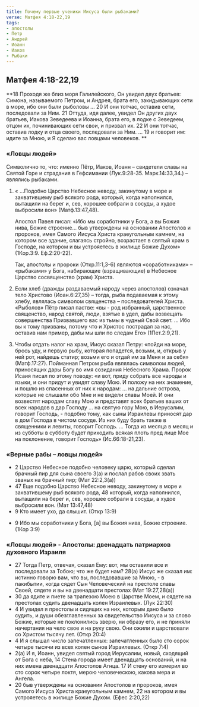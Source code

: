 ```yaml
---
title: Почему первые ученики Иисуса были рыбаками?
verse: Матфея 4:18-22,19
tags: 
- апостолы
- Петр
- Андрей
- Иоанн
- Иаков
- Рыбаки
---
```


## Матфея 4:18-22,19
**18 Проходя же близ моря Галилейского, Он увидел двух братьев: Симона, называемого Петром, и Андрея, брата его, закидывающих сети в море, ибо они были рыболовы … 20 И они тотчас, оставив сети, последовали за Ним. 21 Оттуда, идя далее, увидел Он других двух братьев, Иакова Зеведеева и Иоанна, брата его, в лодке с Зеведеем, отцом их, починивающих сети свои, и призвал их. 22 И они тотчас, оставив лодку и отца своего, последовали за Ним. … 19 и говорит им: идите за Мною, и Я сделаю вас ловцами человеков. **

### «Ловцы людей»

Символично то, что: именно Пётр, Иаков, Иоанн – свидетели славы на Святой Горе и страдания в Гефсимании (Лук.9:28-35. Марк.14:33,34.) – являлись рыбаками. 
1. « …Подобно Царство Небесное неводу, закинутому в море и захватившему рыб всякого рода,  который, когда наполнился, вытащили на берег и, сев, хорошее собрали в сосуды, а худое выбросили вон» (Матф.13:47,48).  
	
	Апостол Павел писал: «Ибо мы соработники у Бога, а вы Божия нива, Божие строение…  быв утверждены на основании Апостолов и пророков, имея Самого Иисуса Христа краеугольным камнем,  на котором все здание, слагаясь стройно, возрастает в святый храм в Господе,  на котором и вы устрояетесь в жилище Божие Духом» (1Кор.3:9. Еф.2:20-22). 
	
	Так, апостолы и пророки (Откр.11:1,3-6) являются «соработниками» – «рыбаками» у Бога, набирающие (взращивающие) в Небесное Царство сосвященство (храм) Христа. 
2. Если хлеб (дважды раздаваемый народу через апостолов) означал тело Христово (Иоан.6:27,35) – тогда, рыба подаваемая к этому хлебу, являлась символом священства – последователей Христа. «Рыболов» Пётр писал пастве: 
	«вы - род избранный, царственное священство, народ святой, люди, взятые в удел, дабы возвещать совершенства Призвавшего вас из тьмы в чудный Свой свет. … Ибо вы к тому призваны, потому что и Христос пострадал за нас, оставив нам пример, дабы мы шли по следам Его» (1Пет.2:9,21).

3. Чтобы отдать налог на храм, Иисус сказал Петру: «пойди на море, брось уду, и первую рыбу, которая попадется, возьми, и, открыв у ней рот, найдешь статир; возьми его и отдай им за Меня и за себя» (Матф.17:27). Пойманная Петром рыба являлась символом людей, приносящих дары Богу во имя созидания Небесного Храма. Пророк Исаия писал по этому поводу: «и вот, приду собрать все народы и языки, и они придут и увидят славу Мою.  И положу на них знамение, и пошлю из спасенных от них к народам: … на дальние острова, которые не слышали обо Мне и не видели славы Моей. И они возвестят народам славу Мою и представят всех братьев ваших от всех народов в дар Господу … на святую гору Мою, в Иерусалим, говорит Господь, - подобно тому, как сыны Израилевы приносят дар в дом Господа в чистом сосуде.  Из них буду брать также в священники и левиты, говорит Господь. … Тогда из месяца в месяц и из субботы в субботу будет приходить всякая плоть пред лице Мое на поклонение, говорит Господь» (Ис.66:18-21,23).

### «Верные рабы – ловцы людей»

- 2 Царство Небесное подобно человеку царю, который сделал брачный пир для сына своего 3(а) и послал рабов своих звать званых на брачный пир; (Мат 22:2,3(а))
- 47 Еще подобно Царство Небесное неводу, закинутому в море и захватившему рыб всякого рода, 48 который, когда наполнился, вытащили на берег и, сев, хорошее собрали в сосуды, а худое выбросили вон. (Мат 13:47,48)
- 9 Кто имеет ухо, да слышит. (Откр 13:9)
* 9 Ибо мы соработники у Бога, [а] вы Божия нива, Божие строение. (1Кор 3:9)

### «Ловцы людей» - Апостолы:  двенадцать патриархов духовного Израиля

- 27 Тогда Петр, отвечая, сказал Ему: вот, мы оставили все и последовали за Тобою; что же будет нам? 28(а) Иисус же сказал им: истинно говорю вам, что вы, последовавшие за Мною, - в пакибытии, когда сядет Сын Человеческий на престоле славы Своей, сядете и вы на двенадцати престолах (Мат 19:27,28(а))
- 30 да ядите и пиете за трапезою Моею в Царстве Моем, и сядете на престолах судить двенадцать колен Израилевых. (Лук 22:30)
- 4 И увидел я престолы и сидящих на них, которым дано было судить, и души обезглавленных за свидетельство Иисуса и за слово Божие, которые не поклонились зверю, ни образу его, и не приняли начертания на чело свое и на руку свою. Они ожили и царствовали со Христом тысячу лет. (Откр 20:4)
- 4 И я слышал число запечатленных: запечатленных было сто сорок четыре тысячи из всех колен сынов Израилевых. (Откр 7:4)
- 2(а) И я, Иоанн, увидел святый город Иерусалим, новый, сходящий от Бога с неба, 14 Стена города имеет двенадцать оснований, и на них имена двенадцати Апостолов Агнца. 17 И стену его измерил во сто сорок четыре локтя, мерою человеческою, какова мера и Ангела. 
- 20 быв утверждены на основании Апостолов и пророков, имея Самого Иисуса Христа краеугольным камнем, 22 на котором и вы устрояетесь в жилище Божие Духом. (Ефес 2:20,22)
